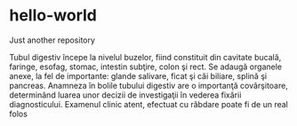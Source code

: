 # hello-world
Just another repository


Tubul digestiv începe la nivelul buzelor, fiind constituit din cavitate bucală, faringe, esofag, stomac, intestin subţire, colon şi rect. Se adaugă organele anexe, la fel de importante: glande salivare, ficat şi căi biliare, splină şi pancreas.
Anamneza în bolile tubului digestiv are o importanţă covârşitoare, determinând luarea unor decizii de investigaţii în vederea fixării diagnosticului. Examenul clinic atent, efectuat cu răbdare poate fi de un real folos
